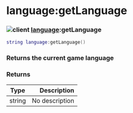 # language:getLanguage

### ![client](../../home/language/.gitbook/assets/client.png) [language](../../home/language/home/language/):getLanguage

```lua
string language:getLanguage()
```

### Returns the current game language

### Returns

| Type   |    Description |
| ------ | -------------: |
| string | No description |
